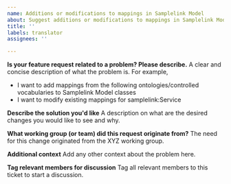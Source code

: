 ```yaml
---
name: Additions or modifications to mappings in Samplelink Model
about: Suggest additions or modifications to mappings in Samplelink Model
title: ''
labels: translator
assignees: ''

---
```


**Is your feature request related to a problem? Please describe.**
A clear and concise description of what the problem is. 
For example,
- I want to add mappings from the following ontologies/controlled vocabularies to Samplelink Model classes
- I want to modify existing mappings for samplelink:Service

**Describe the solution you'd like**
A description on what are the desired changes you would like to see and why.

**What working group (or team) did this request originate from?**
The need for this change originated from the XYZ working group.

**Additional context**
Add any other context about the problem here.

**Tag relevant members for discussion**
Tag all relevant members to this ticket to start a discussion.
